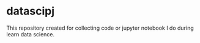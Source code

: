 # datascipj
This repository created for collecting code or jupyter notebook I do during learn data science.
